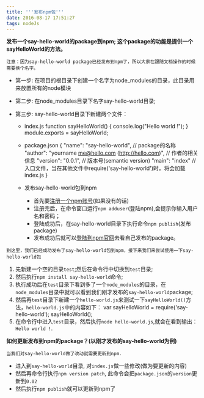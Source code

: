 ```yaml
---
title: '''发布npm包'''
date: 2016-08-17 17:51:27
tags: nodeJs
---
```


__发布一个say-hello-world的package到npm; 这个package的功能是提供一个sayHelloWorld的方法。__

`注意：因为say-hello-world package已经发布到npm了，所以大家在跟随文档操作的时候需要换个名字。`
* 第一步:
  在项目的根目录下创建一个名字为node_modules的目录，此目录用来放置所有的node模块

* 第二步:
  在node_modules目录下名字say-hello-world目录;

* 第三步:
  say-hello-world目录下新建两个文件：
  * index.js
        function sayHelloWorld() {
          console.log("Hello world !");
        }
        module.exports = sayHelloWorld;

  * package.json
        {
          "name": "say-hello-world", // package的名称
          "author": "yourname <me@hello.com> (http://hello.com)", // 作者的相关信息
          "version": "0.0.1", // 版本号(semantic version)
          "main": "index" // 入口文件，当在其他文件中require('say-hello-world')时，将会加载index.js
        }
  * 发布say-hello-world包到npm
    - 首先要[注册一个npm账号](https://www.npmjs.com/signup)(如果没有的话)
    - 注册完后，在命令窗口运行`npm adduser`(登陆npm),会提示你输入用户名和密码；
    - 登陆成功后，在say-hello-world目录下执行命令`npm publish`(发布package)
    - 发布成功后就可以[登陆到npm官网](https://www.npmjs.com/login)去看自己发布的package。

`到这里，我们已经成功发布了say-hello-world包到npm，接下来我们来尝试使用一下say-hello-world包`

1. 先新建一个空的目录`test`;然后在命令行中切换到`test`目录;
2. 然后执行`npm install say-hello-world`命令;
3. 执行成功后在`test`目录下看到多了一个`node_modules`的目录，在`node_modules`目录中就可以看到我们刚才发布的`say-hello-world`package;
4. 然后再`test`目录下新建一个`hello-world.js`来测试一下`sayHelloWorld()`方法，`hello-world.js`中的内容如下：
        var sayHelloWorld = require('say-hello-world');
        sayHelloWorld();
5. 在命令行中进入`test`目录，然后执行`node hello-world.js`,就会在看到输出：`Hello world !`.

__如何更新发布到npm的package？(以刚才发布的say-hello-world为例)__

`当我们对say-hello-world做了改动就需要更新到npm.`

* 进入到`say-hello-world`目录, 对`index.js`做一些修改(做为要更新的内容)
* 然后再命令行执行`npm version patch`, 此命令会把`package.json`的`version`更新到`0.02`
* 然后执行`npm publish`就可以更新到npm了